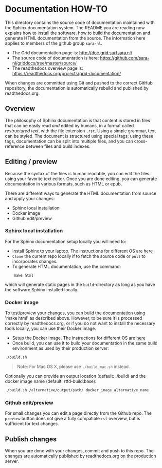 # Documentation HOW-TO

This directory contains the source code of documentation maintained with
the Sphinx documentation system. The README you are reading now explains
how to install the software, how to build the documentation and generate
HTML documentation from the source. The information here applies to
members of the github group `sara-nl`.

* The Grid documentation page is: http://doc.grid.surfsara.nl/
* The source code of documentation is here: https://github.com/sara-nl/griddocs/tree/master/source/
* The readthedocs overview page is: https://readthedocs.org/projects/grid-documentation/

When changes are committed using Git and pushed to the correct GitHub repository,
the documentation is automatically rebuild and published by readthedocs.org.


## Overview

The philosophy of Sphinx documentation is that content is stored in files
that can be easily read *and* edited by humans, in a format called
*restructured text*, with the file extension ```.rst```. Using a simple
grammar, text can be styled. The document is structured using special
tags; using these tags, documentation can be split into multiple files,
and you can cross-reference between files and build indexes.


## Editing / preview

Because the syntax of the files is human readable, you can edit the files using
your favorite text editor. Once you are done editing, you can generate
documentation in various formats, such as HTML or epub.

There are different ways to generate the HTML documentation from source and apply your changes:

* Sphinx local installation
* Docker image
* Github edit/preview

### Sphinx local installation

For the Sphinx documentation setup locally you will need to:

* Install Sphinx to your laptop. The instructions for different OS are [here](https://github.com/sara-nl/griddocs/blob/master/sphinx-install.md)
* `Clone` the current repo locally if to fetch the source code or `pull` to incorporates changes.
* To generate HTML documentation, use the command:

```
    make html
```
which will generate static pages in the ```build```-directory as long as you have the
software Sphinx installed locally.

### Docker image

To test/preview your changes, you can build the documentation using 'make html'
as described above. However, to be sure it is processed correctly by
readthedocs.org, or if you do not want to install the necessary tools locally,
you can use their Docker image.

* Setup the Docker image. The instructions for different OS are [here](https://github.com/sara-nl/griddocs/blob/master/readdocs-docker-install.md)
* Once build, you can use it to build your documentation in the same build
environment as used by their production server:

```bash
./build.sh
```

> Note:  For Mac OS X, please use `./build_mac.sh` instead.

Optionally you can provide an output location (default: ./build) and the docker
image name (default: rtfd-build:base):

```bash
./build.sh /alternative/output/path/ docker_image_alternative_name
```

### Github edit/preview

For small changes you can edit a page directly from the Github repo. The `preview` button
does not give a fully compatible `rst` overview, but is sufficient for text changes.

## Publish changes

When you are done with your changes, commit and push to this repo. The changes are automatically published
by readthedocs.org on the production server.
